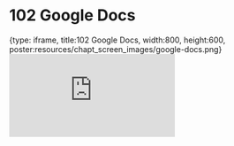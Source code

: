 # 102 Google Docs
 
{type: iframe, title:102 Google Docs, width:800, height:600, poster:resources/chapt_screen_images/google-docs.png}
![](https://datatrail-jhu.github.io/DataTrail/no_toc/google-docs.html)
 

 
